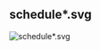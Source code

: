 ## schedule*.svg

<picture>
<source media="(prefers-color-scheme: dark)" srcset="https://raw.githubusercontent.com/jakobhellermann/bevy_mod_debugdump/bevy-main/docs/schedule/by-crate/dark/schedule*.svg">
<img alt="schedule*.svg" src="https://raw.githubusercontent.com/jakobhellermann/bevy_mod_debugdump/bevy-main/docs/schedule/by-crate/light/schedule*.svg">
</picture>


